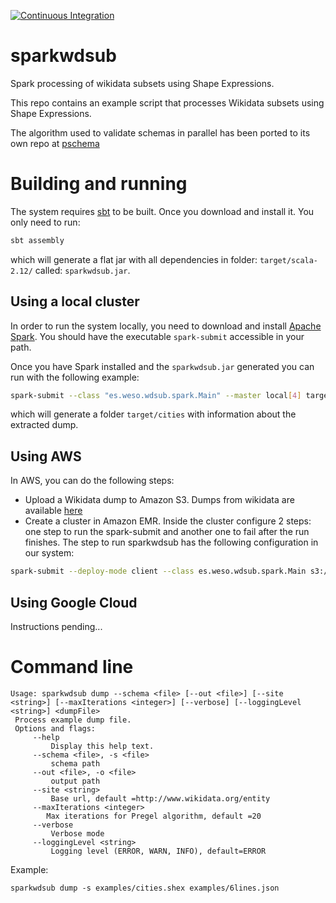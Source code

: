 [![Continuous Integration](https://github.com/weso/sparkwdsub/actions/workflows/ci.yml/badge.svg)](https://github.com/weso/sparkwdsub/actions/workflows/ci.yml)

# sparkwdsub

Spark processing of wikidata subsets using Shape Expressions. 

This repo contains an example script that processes Wikidata subsets using Shape Expressions.

The algorithm used to validate schemas in parallel has been ported to its own repo at [pschema](https://github.com/weso/pschema)

# Building and running

The system requires [sbt](https://www.scala-sbt.org/) to be built. Once you download and install it. 
You only need to run:

```sh
sbt assembly
```

which will generate a flat jar with all dependencies in folder: `target/scala-2.12/` called: `sparkwdsub.jar`.

## Using a local cluster

In order to run the system locally, you need to download and install [Apache Spark](http://spark.apache.org/). You should have the executable `spark-submit` accessible in your path.

Once you have Spark installed and the `sparkwdsub.jar` generated you can run with the following example:


```sh
spark-submit --class "es.weso.wdsub.spark.Main" --master local[4] target/scala-2.12/sparkwdsub.jar -d examples/sample-dump1.json.gz  -m cluster -n testCities -s examples/cities.shex -k -o target/cities
```

which will generate a folder `target/cities` with information about the extracted dump.


## Using AWS

In AWS, you can do the following steps:

- Upload a Wikidata dump to Amazon S3. Dumps from wikidata are available [here](https://dumps.wikimedia.org/wikidatawiki/entities/)
- Create a cluster in Amazon EMR. Inside the cluster configure 2 steps: one step to run the spark-submit and another one to fail after the run finishes.
The step to run sparkwdsub has the following configuration in our system:
```sh
spark-submit --deploy-mode client --class es.weso.wdsub.spark.Main s3://weso/projects/wdsub/sparkwdsub.jar --mode cluster --name sparkwdsubLabra01 --dump s3://weso/datasets/wikidata/dump_20151116.json --schema s3://weso/projects/wdsub/author.shex --out s3://weso/projects/wdsub/
```

## Using Google Cloud

Instructions pending...

# Command line

```
Usage: sparkwdsub dump --schema <file> [--out <file>] [--site <string>] [--maxIterations <integer>] [--verbose] [--loggingLevel <string>] <dumpFile>
 Process example dump file.
 Options and flags:
     --help
         Display this help text.
     --schema <file>, -s <file>
         schema path
     --out <file>, -o <file>
         output path
     --site <string>
         Base url, default =http://www.wikidata.org/entity
     --maxIterations <integer>
        Max iterations for Pregel algorithm, default =20
     --verbose
         Verbose mode
     --loggingLevel <string>
         Logging level (ERROR, WARN, INFO), default=ERROR
```

Example:

```
sparkwdsub dump -s examples/cities.shex examples/6lines.json
```

